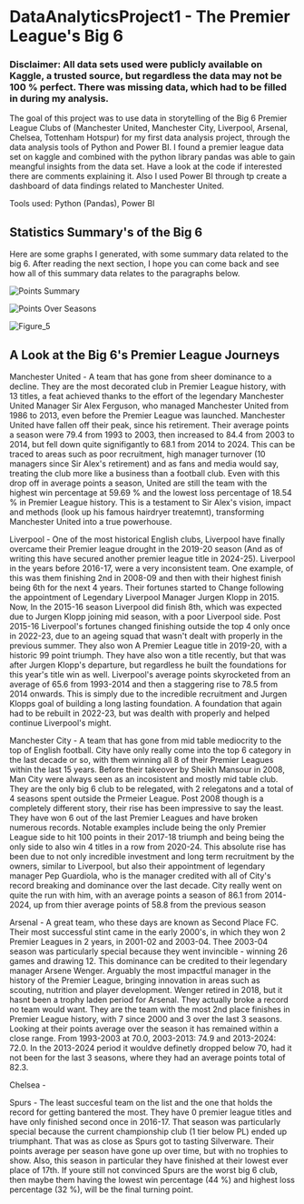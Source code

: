 # DataAnalyticsProject1 - The Premier League's Big 6

### Disclaimer: All data sets used were publicly available on Kaggle, a trusted source, but regardless the data may not be 100 % perfect. There was missing data, which had to be filled in during my analysis.

The goal of this project was to use data in storytelling of the Big 6 Premier League Clubs of (Manchester United, Manchester City, Liverpool, Arsenal, Chelsea, Tottenham Hotspur) for my first data analysis project, through the data analysis tools of Python and Power BI. I found a premier league data set on kaggle and combined with the python library pandas was able to gain meangful insights from the data set. Have a look at the code if interested there are comments explaining it. Also I used Power BI through tp create a dashboard of data findings related to Manchester United.

Tools used: Python (Pandas), Power BI











## Statistics Summary's of the Big 6

Here are some graphs I generated, with some summary data related to the big 6. After reading the next section, I hope you can come back and see how all of this summary data relates to the paragraphs below.

![Points Summary](https://github.com/user-attachments/assets/dc7c465f-55dc-4931-a94c-9326ce5a1339)


![Points Over Seasons](https://github.com/user-attachments/assets/cafd6e78-ef24-46f6-8880-ebebda00cd53)


![Figure_5](https://github.com/user-attachments/assets/83d37913-8778-4163-b6db-fcaa267995bf)


## A Look at the Big 6's Premier League Journeys


Manchester United - A team that has gone from sheer dominance to a decline. They are the most decorated club in Premier League history, with 13 titles, a feat achieved thanks to the effort of the legendary Manchester United Manager Sir Alex Ferguson, who managed Manchester United from 1986 to 2013, even before the Premier League was launched. Manchester United have fallen off their peak, since his retirement. Their average points a season were 79.4 from 1993 to 2003, then increased to 84.4 from 2003 to 2014, but fell down quite signifigantly to 68.1 from 2014 to 2024. This can be traced to areas such as poor recruitment, high manager turnover (10 managers since Sir Alex's retirement) and as fans and media would say, treating the club more like a business than a football club. Even with this drop off in average points a season, United are still the team with the highest win percentage at 59.69 % and the lowest loss percentage of 18.54 % in Premier League history. This is a testament to Sir Alex's vision, impact and methods (look up his famous hairdryer treatemnt), transforming Manchester United into a true powerhouse.


Liverpool - One of the most historical English clubs, Liverpool have finally overcame their Premier league drought in the 2019-20 season (And as of writing this have secured another premier league title in 2024-25). Liverpool in the years before 2016-17, were a very inconsistent team. One example, of this was them finishing 2nd in 2008-09 and then with their highest finish being 6th for the next 4 years. Their fortunes started to Change following the appointment of Legendary Liverpool Manager Jurgen Klopp in 2015. Now, In the 2015-16 season Liverpool did finish 8th, which was expected due to Jurgen Klopp joining mid season, with a poor Liverpool side. Post 2015-16 Liverpool's fortunes changed finishing outside the top 4 only once in 2022-23, due to an ageing squad that wasn't dealt with properly in the previous summer. They also won A Premier League title in 2019-20, with a historic 99 point triumph. They have also won a title recently, but that was after Jurgen Klopp's departure, but regardless he built the foundations for this year's title win as well. Liverpool's average points skyrocketed from an average of 65.6 from 1993-2014 and then a staggering rise to 78.5 from 2014 onwards. This is simply due to the incredible recruitment and Jurgen Klopps goal of building a long lasting foundation. A foundation that again had to be rebuilt in 2022-23, but was dealth with properly and helped continue Liverpool's might.


Manchester City - A team that has gone from mid table mediocrity to the top of English football. City have only really come into the top 6 category in the last decade or so, with them winning all 8 of their Premier Leagues within the last 15 years. Before their takeover by Sheikh Mansour in 2008, Man City were always seen as an incosistent and mostly mid table club. They are the only big 6 club to be relegated, with 2 relegatons and a total of 4 seasons spent outside the Prmeier League. Post 2008 though is a completely different story, their rise has been impressive to say the least. They have won 6 out of the last Premier Leagues and have broken numerous records. Notable examples include being the only Premier League side to hit 100 points in their 2017-18 triumph and being being the only side to also win 4 titles in a row from 2020-24. This absolute rise has been due to not only incredible investment and long term recruitment by the owners, similar to Liverpool, but also their appointment of legendary manager Pep Guardiola, who is the manager credited with all of City's record breaking and dominance over the last decade.  City really went on quite the run with him, with an average points a season of 86.1 from 2014-2024, up from thier average points of 58.8 from the previous season

Arsenal - A great team, who these days are known as Second Place FC. Their most successful stint came in the early 2000's, in which they won 2 Premier Leagues in 2 years, in 2001-02 and 2003-04. Thee 2003-04 season was particularly special because they went invincible - winning 26 games and drawing 12. This dominance can be credited to their legendary manager Arsene Wenger. Arguably the most impactful manager in the history of the Premier League, bringing innovation in areas such as scouting, nutrition and player development. Wenger retired in 2018, but it hasnt been a trophy laden period for Arsenal. They actually broke a record no team would want. They are the team with the most 2nd place finishes in Premier League history, with 7 since 2000 and 3 over the last 3 seasons. Looking at their points average over the season it has remained within a close range. From 1993-2003 at 70.0, 2003-2013: 74.9 and 2013-2024: 72.0. In the 2013-2024 period it wouldve definetly dropped below 70, had it not been for the last 3 seasons, where they had an average points total of 82.3. 

Chelsea - 

Spurs - The least succesful team on the list and the one that holds the record for getting bantered the most. They have 0 premier league titles and have only finished second once in 2016-17. That season was particularly special because the current championship club (1 tier below PL) ended up triumphant. That was as close as Spurs got to tasting Silverware. Their points average per season have gone up over time, but with no trophies to show. Also, this season in particular they have finished at their lowest ever place of 17th. If youre still not convinced Spurs are the worst big 6 club, then maybe them having the lowest win percentage (44 %) and highest loss percentage (32 %), will be the final turning point. 
